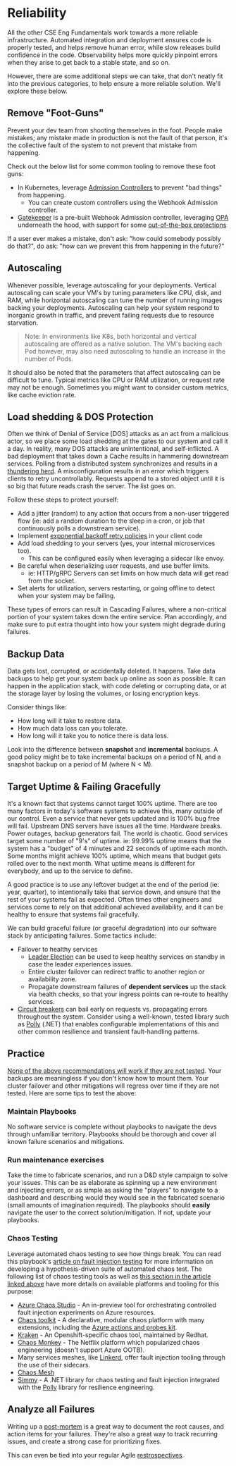 # Reliability

All the other CSE Eng Fundamentals work towards a more reliable infrastructure. Automated integration and deployment ensures code is properly tested, and helps remove human error, while slow releases build confidence in the code. Observability helps more quickly pinpoint errors when they arise to get back to a stable state, and so on.

However, there are some additional steps we can take, that don't neatly fit into the previous categories, to help ensure a more reliable solution. We'll explore these below.

## Remove "Foot-Guns"

Prevent your dev team from shooting themselves in the foot. People make mistakes; any mistake made in production is not the fault of that person, it's the collective fault of the system to not prevent that mistake from happening.

Check out the below list for some common tooling to remove these foot guns:

* In Kubernetes, leverage [Admission Controllers](https://kubernetes.io/docs/reference/access-authn-authz/admission-controllers/) to prevent "bad things" from happening.
  * You can create custom controllers using the Webhook Admission controller.
* [Gatekeeper](https://github.com/open-policy-agent/gatekeeper) is a pre-built Webhook Admission controller, leveraging [OPA](https://github.com/open-policy-agent/opa) underneath the hood, with support for some [out-of-the-box protections](https://github.com/open-policy-agent/gatekeeper-library/tree/master/library)

If a user ever makes a mistake, don't ask: "how could somebody possibly do that?", do ask: "how can we prevent this from happening in the future?"

## Autoscaling

Whenever possible, leverage autoscaling for your deployments. Vertical autoscaling can scale your VM's by tuning parameters like CPU, disk, and RAM, while horizontal autoscaling can tune the number of running images backing your deployments. Autoscaling can help your system respond to inorganic growth in traffic, and prevent failing requests due to resource starvation.

> Note: In environments like K8s, both horizontal and vertical autoscaling are offered as a native solution. The VM's backing each Pod however, may also need autoscaling to handle an increase in the number of Pods.

It should also be noted that the parameters that affect autoscaling can be difficult to tune. Typical metrics like CPU or RAM utilization, or request rate may not be enough. Sometimes you might want to consider custom metrics, like cache eviction rate.

## Load shedding & DOS Protection

Often we think of Denial of Service [DOS] attacks as an act from a malicious actor, so we place some load shedding at the gates to our system and call it a day. In reality, many DOS attacks are unintentional, and self-inflicted. A bad deployment that takes down a Cache results in hammering downstream services. Polling from a distributed system synchronizes and results in a [thundering herd](https://en.wikipedia.org/wiki/Thundering_herd_problem). A misconfiguration results in an error which triggers clients to retry uncontrollably. Requests append to a stored object until it is so big that future reads crash the server. The list goes on.

Follow these steps to protect yourself:

* Add a jitter (random) to any action that occurs from a non-user triggered flow (ie: add a random duration to the sleep in a cron, or job that continuously polls a downstream service).
* Implement [exponential backoff retry policies](https://en.wikipedia.org/wiki/Exponential_backoff) in your client code
* Add load shedding to your servers (yes, your internal microservices too).
  * This can be configured easily when leveraging a sidecar like envoy.
* Be careful when deserializing user requests, and use buffer limits.
  * ie: HTTP/gRPC Servers can set limits on how much data will get read from the socket.
* Set alerts for utilization, servers restarting, or going offline to detect when your system may be failing.

These types of errors can result in Cascading Failures, where a non-critical portion of your system takes down the entire service. Plan accordingly, and make sure to put extra thought into how your system might degrade during failures.

## Backup Data

Data gets lost, corrupted, or accidentally deleted. It happens. Take data backups to help get your system back up online as soon as possible. It can happen in the application stack, with code deleting or corrupting data, or at the storage layer by losing the volumes, or losing encryption keys.

Consider things like:

* How long will it take to restore data.
* How much data loss can you tolerate.
* How long will it take you to notice there is data loss.

Look into the difference between **snapshot** and **incremental** backups. A good policy might be to take incremental backups on a period of N, and a snapshot backup on a period of M (where N < M).

## Target Uptime & Failing Gracefully

It's a known fact that systems cannot target 100% uptime. There are too many factors in today's software systems to achieve this, many outside of our control. Even a service that never gets updated and is 100% bug free will fail. Upstream DNS servers have issues all the time. Hardware breaks. Power outages, backup generators fail. The world is chaotic. Good services target some number of "9's" of uptime. ie: 99.99% uptime means that the system has a "budget" of 4 minutes and 22 seconds of uptime each month. Some months might achieve 100% uptime, which means that budget gets rolled over to the next month. What uptime means is different for everybody, and up to the service to define.

A good practice is to use any leftover budget at the end of the period (ie: year, quarter), to intentionally take that service down, and ensure that the rest of your systems fail as expected. Often times other engineers and services come to rely on that additional achieved availability, and it can be healthy to ensure that systems fail gracefully.

We can build graceful failure (or graceful degradation) into our software stack by anticipating failures. Some tactics include:

* Failover to healthy services
  * [Leader Election](https://en.wikipedia.org/wiki/Leader_election) can be used to keep healthy services on standby in case the leader experiences issues.
  * Entire cluster failover can redirect traffic to another region or availability zone.
  * Propagate downstream failures of **dependent services** up the stack via health checks, so that your ingress points can re-route to healthy services.
* [Circuit breakers](https://techblog.constantcontact.com/software-development/circuit-breakers-and-microservices/#:~:text=The%20Circuit%20breaker%20pattern%20helps,unavailable%20or%20have%20high%20latency.) can bail early on requests vs. propagating errors throughout the system.
  Consider using a well-known, tested library such as [Polly](https://github.com/App-vNext/Polly) (.NET) that enables configurable implementations of this and other common resilience and transient fault-handling patterns.

## Practice

[None of the above recommendations will work if they are not tested](https://thinkmeta.net/2010/11/06/what-is-an-untested-dr-plan-worth/). Your backups are meaningless if you don't know how to mount them. Your cluster failover and other mitigations will regress over time if they are not tested. Here are some tips to test the above:

### Maintain Playbooks

No software service is complete without playbooks to navigate the devs through unfamiliar territory. Playbooks should be thorough and cover all known failure scenarios and mitigations.

### Run maintenance exercises

Take the time to fabricate scenarios, and run a D&D style campaign to solve your issues. This can be as elaborate as spinning up a new environment and injecting errors, or as simple as asking the "players" to navigate to a dashboard and describing would they would see in the fabricated scenario (small amounts of imagination required). The playbooks should **easily** navigate the user to the correct solution/mitigation. If not, update your playbooks.

### Chaos Testing

Leverage automated chaos testing to see how things break. You can read this playbook's [article on fault injection testing](../automated-testing/fault-injection-testing/README.md) for more information on developing a hypothesis-driven suite of automated chaos test. The following list of chaos testing tools as well as [this section in the article linked above](../automated-testing/fault-injection-testing/README.md#chaos) have more details on available platforms and tooling for this purpose:

* [Azure Chaos Studio](https://learn.microsoft.com/en-US/azure/chaos-studio/chaos-studio-overview) - An in-preview tool for orchestrating controlled fault injection experiments on Azure resources.
* [Chaos toolkit](https://chaostoolkit.org/) - A declarative, modular chaos platform with many extensions, including the [Azure actions and probes kit](https://github.com/chaostoolkit-incubator/chaostoolkit-azure).
* [Kraken](https://github.com/openshift-scale/kraken) - An Openshift-specific chaos tool, maintained by Redhat.
* [Chaos Monkey](https://github.com/netflix/chaosmonkey) - The Netflix platform which popularized chaos engineering (doesn't support Azure OOTB).
* Many services meshes, like [Linkerd](https://linkerd.io/2/features/fault-injection/), offer fault injection tooling through the use of their sidecars.
* [Chaos Mesh](https://github.com/chaos-mesh/chaos-mesh)
* [Simmy](https://github.com/Polly-Contrib/Simmy) - A .NET library for chaos testing and fault injection integrated with the [Polly](https://github.com/App-vNext/Polly) library for resilience engineering.

## Analyze all Failures

Writing up a [post-mortem](https://en.wikipedia.org/wiki/Postmortem_documentation) is a great way to document the root causes, and action items for your failures. They're also a great way to track recurring issues, and create a strong case for prioritizing fixes.

This can even be tied into your regular Agile [restrospectives](../agile-development/core-expectations/README.md).

